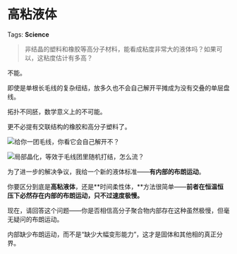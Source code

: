 # 高粘液体

Tags: **Science**

> 非结晶的塑料和橡胶等高分子材料，能看成粘度非常大的液体吗？如果可以，这粘度估计有多高？



不能。

即使是单根长毛线的复杂纽结，放多久也不会自己解开平摊成为没有交叠的单层盘线。

拓扑不同胚，数学意义上的不可能。

更不必提有交联结构的橡胶和高分子塑料了。

![](https://pic1.zhimg.com/50/v2-185c4f7f24b688e5945293d494ea3c36_720w.jpg?source=1940ef5c)给你一团毛线，你看它会自己解开不？

![](https://pic1.zhimg.com/50/v2-c3242f59050b486c19d1914f0839b2c4_720w.jpg?source=1940ef5c)局部晶化，等效于毛线团里随机打结，怎么流？

为了进一步的解决争议，我给一个新的液体标准——**有内部的布朗运动**。

你要区分到底是**高粘液体**，还是**时间柔性体，**方法很简单——**前者在恒温恒压下必然存在内部的布朗运动，只不过速度极慢。**

现在，请回答这个问题——你是否相信高分子聚合物内部存在这种虽然极慢，但毫无疑问的布朗运动。

内部缺少布朗运动，而不是“缺少大幅变形能力”，这才是固体和其他相的真正分界。




